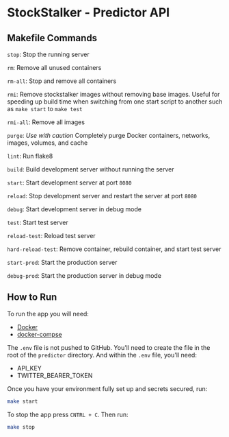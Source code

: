 # StockStalker - Predictor API

## Makefile Commands

`stop`: Stop the running server

`rm`: Remove all unused containers

`rm-all`: Stop and remove all containers

`rmi`: Remove stockstalker images without removing base images. Useful for speeding up build time when switching from one start script to another such as `make start` to `make test`

`rmi-all`: Remove all images

`purge`: _Use with caution_ Completely purge Docker containers, networks, images, volumes, and cache

`lint`: Run flake8

`build`: Build development server without running the server

`start`: Start development server at port `8080`

`reload`: Stop development server and restart the server at port `8080`

`debug`: Start development server in debug mode

`test`: Start test server

`reload-test`: Reload test server

`hard-reload-test`: Remove container, rebuild container, and start test server

`start-prod`: Start the production server

`debug-prod`: Start the production server in debug mode

## How to Run

To run the app you will need:

- [Docker](https://docs.docker.com/get-docker/)
- [docker-compse](https://docs.docker.com/compose/install/)

The `.env` file is not pushed to GitHub. You'll need to create the file in the root of the `predictor` directory. And within the `.env` file, you'll need:

- API_KEY
- TWITTER_BEARER_TOKEN

Once you have your environment fully set up and secrets secured, run:

```bash
make start
```

To stop the app press `CNTRL + C`. Then run:

```bash
make stop
```
